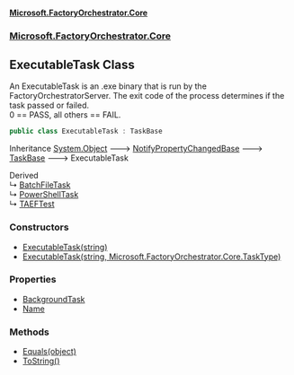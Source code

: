 #### [Microsoft.FactoryOrchestrator.Core](./Microsoft-FactoryOrchestrator-Core.md 'Microsoft.FactoryOrchestrator.Core')
### [Microsoft.FactoryOrchestrator.Core](./Microsoft-FactoryOrchestrator-Core.md 'Microsoft.FactoryOrchestrator.Core')
## ExecutableTask Class
An ExecutableTask is an .exe binary that is run by the FactoryOrchestratorServer. The exit code of the process determines if the task passed or failed.  
0 == PASS, all others == FAIL.  
```csharp
public class ExecutableTask : TaskBase
```
Inheritance [System.Object](https://docs.microsoft.com/en-us/dotnet/api/System.Object 'System.Object') &#129106; [NotifyPropertyChangedBase](./Microsoft-FactoryOrchestrator-Core-NotifyPropertyChangedBase.md 'Microsoft.FactoryOrchestrator.Core.NotifyPropertyChangedBase') &#129106; [TaskBase](./Microsoft-FactoryOrchestrator-Core-TaskBase.md 'Microsoft.FactoryOrchestrator.Core.TaskBase') &#129106; ExecutableTask  

Derived  
&#8627; [BatchFileTask](./Microsoft-FactoryOrchestrator-Core-BatchFileTask.md 'Microsoft.FactoryOrchestrator.Core.BatchFileTask')  
&#8627; [PowerShellTask](./Microsoft-FactoryOrchestrator-Core-PowerShellTask.md 'Microsoft.FactoryOrchestrator.Core.PowerShellTask')  
&#8627; [TAEFTest](./Microsoft-FactoryOrchestrator-Core-TAEFTest.md 'Microsoft.FactoryOrchestrator.Core.TAEFTest')  
### Constructors
- [ExecutableTask(string)](./Microsoft-FactoryOrchestrator-Core-ExecutableTask-ExecutableTask(string).md 'Microsoft.FactoryOrchestrator.Core.ExecutableTask.ExecutableTask(string)')
- [ExecutableTask(string, Microsoft.FactoryOrchestrator.Core.TaskType)](./Microsoft-FactoryOrchestrator-Core-ExecutableTask-ExecutableTask(string_Microsoft-FactoryOrchestrator-Core-TaskType).md 'Microsoft.FactoryOrchestrator.Core.ExecutableTask.ExecutableTask(string, Microsoft.FactoryOrchestrator.Core.TaskType)')
### Properties
- [BackgroundTask](./Microsoft-FactoryOrchestrator-Core-ExecutableTask-BackgroundTask.md 'Microsoft.FactoryOrchestrator.Core.ExecutableTask.BackgroundTask')
- [Name](./Microsoft-FactoryOrchestrator-Core-ExecutableTask-Name.md 'Microsoft.FactoryOrchestrator.Core.ExecutableTask.Name')
### Methods
- [Equals(object)](./Microsoft-FactoryOrchestrator-Core-ExecutableTask-Equals(object).md 'Microsoft.FactoryOrchestrator.Core.ExecutableTask.Equals(object)')
- [ToString()](./Microsoft-FactoryOrchestrator-Core-ExecutableTask-ToString().md 'Microsoft.FactoryOrchestrator.Core.ExecutableTask.ToString()')
